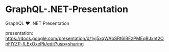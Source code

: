 # GraphQL-.NET-Presentation
GraphQL ❤️ .NET Presentation

presentation: https://docs.google.com/presentation/d/1yj5xqWAbSRt6lBEzPMEqRJxnt2OpFIYZP-fLExOxePk/edit?usp=sharing
